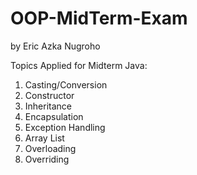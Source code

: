 # OOP-MidTerm-Exam
by Eric Azka Nugroho

Topics Applied for Midterm Java:
1. Casting/Conversion
2. Constructor
3. Inheritance
4. Encapsulation
5. Exception Handling
6. Array List
7. Overloading
8. Overriding
